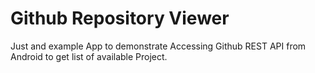 Github Repository Viewer
===========================

Just and example App to demonstrate Accessing Github REST API from Android to get list of available Project.
